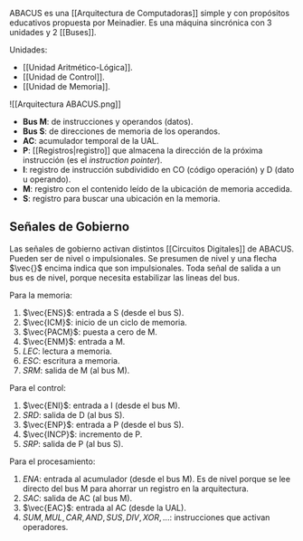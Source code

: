 ABACUS es una [[Arquitectura de Computadoras]] simple y con propósitos educativos propuesta por Meinadier. Es una máquina sincrónica con 3 unidades y 2 [[Buses]].

Unidades:

- [[Unidad Aritmético-Lógica]].
- [[Unidad de Control]].
- [[Unidad de Memoria]].

![[Arquitectura ABACUS.png]]

- **Bus M**: de instrucciones y operandos (datos).
- **Bus S**: de direcciones de memoria de los operandos.
- **AC**: acumulador temporal de la UAL.
- **P**: [[Registros|registro]] que almacena la dirección de la próxima instrucción (es el *instruction pointer*).
- **I**: registro de instrucción subdividido en CO (código operación) y D (dato u operando).
- **M**: registro con el contenido leído de la ubicación de memoria accedida.
- **S**: registro para buscar una ubicación en la memoria.

## Señales de Gobierno

Las señales de gobierno activan distintos [[Circuitos Digitales]] de ABACUS. Pueden ser de nivel o impulsionales. Se presumen de nivel y una flecha  $\vec{}$  encima indica que son impulsionales. Toda señal de salida a un bus es de nivel, porque necesita estabilizar las lineas del bus.

Para la memoria:

1. $\vec{ENS}$: entrada a S (desde el bus S).
2. $\vec{ICM}$: inicio de un ciclo de memoria.
3. $\vec{PACM}$: puesta a cero de M.
4. $\vec{ENM}$: entrada a M.
5. $LEC$: lectura a memoria.
6. $ESC$: escritura a memoria.
7. $SRM$: salida de M (al bus M).

Para el control:

1. $\vec{ENI}$: entrada a I (desde el bus M).
2. $SRD$: salida de D (al bus S).
3. $\vec{ENP}$: entrada a P (desde el bus S).
4. $\vec{INCP}$: incremento de P.
5. $SRP$: salida de P (al bus S).

Para el procesamiento:

1. $ENA$: entrada al acumulador (desde el bus M). Es de nivel porque se lee directo del bus M para ahorrar un registro en la arquitectura.
2. $SAC$: salida de AC (al bus M).
3. $\vec{EAC}$: entrada al AC (desde la UAL).
4. $SUM, MUL, CAR, AND, SUS, DIV, XOR, ...$: instrucciones que activan operadores.
